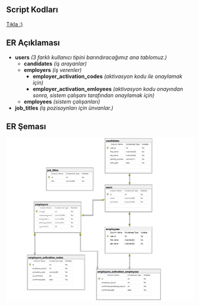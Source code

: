 ## Script Kodları
<a href="scripts.sql">Tıkla :)</a>

## ER Açıklaması 
- <b>users</b> <i>(3 farklı kullanıcı tipini barındıracağımız ana tablomuz.)</i>
  - <b>candidates</b> <i>(iş arayanlar)</i>
  - <b>employers</b> <i>(iş verenler)</i>
    - <b>employer_activation_codes</b> <i>(aktivasyon kodu ile onaylamak için)</i>
    - <b>employer_activation_emloyees</b> <i>(aktivasyon kodu onayından sonra, sistem çalışanı tarafından onaylamak için)</i>
  - <b>employees</b> <i>(sistem çalışanları)</i>
- <b>job_titles</b> <i>(iş pozisoynları için ünvanlar.)</i>

## ER Şeması
<img src="ER Diagram.3.png">
 
